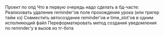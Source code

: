 Проект по опд
Что в первую очередь надо сделать в бд-часте:
Реализовать удаление reminder'ов поле прохождения урока (или тригер тайм хз)
Совместить автосоздание reminder'ов и time_slot'ов в одним исполняющий файл
Переформатировать метод создания уведомления по reminder'у в вызов из тг-бота